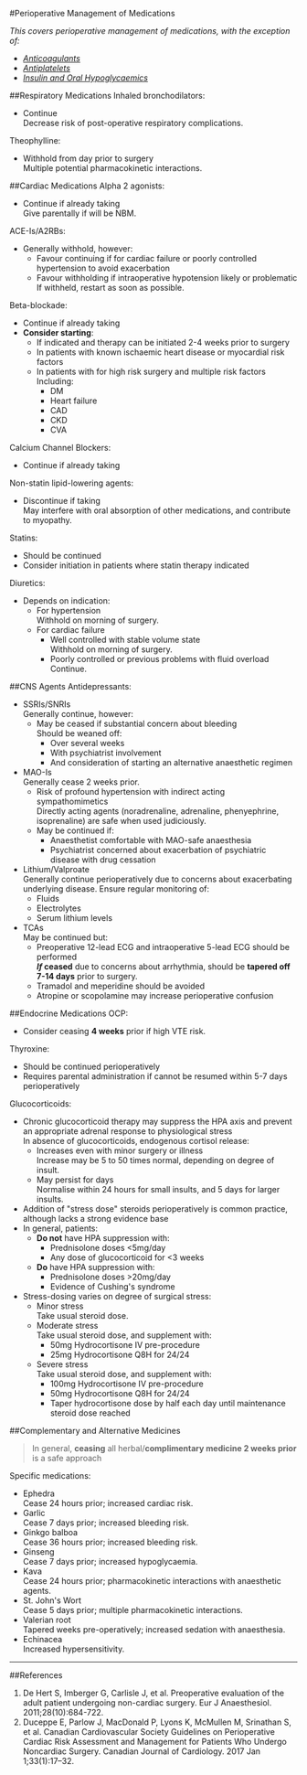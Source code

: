 #Perioperative Management of Medications

*This covers perioperative management of medications, with the exception of:*
* *[Anticoagulants](/anaesthesia/periop/periop-anticoag.md)*
* *[Antiplatelets](/anaesthesia/periop/periop-antiplatelet.md)*
* *[Insulin and Oral Hypoglycaemics](/disease/endo/dm.md#anaes)*




##Respiratory Medications
Inhaled bronchodilators:
* Continue  
Decrease risk of post-operative respiratory complications.


Theophylline:
* Withhold from day prior to surgery  
Multiple potential pharmacokinetic interactions.


##Cardiac Medications
Alpha 2 agonists:
* Continue if already taking  
Give parentally if will be NBM.


ACE-Is/A2RBs:
* Generally withhold, however:
	* Favour continuing if for cardiac failure or poorly controlled hypertension to avoid exacerbation
	* Favour withholding if intraoperative hypotension likely or problematic  
	If withheld, restart as soon as possible.

Beta-blockade:  
* Continue if already taking
* **Consider starting**:
	* If indicated and therapy can be initiated 2-4 weeks prior to surgery
	* In patients with known ischaemic heart disease or myocardial risk factors
	* In patients with for high risk surgery and multiple risk factors  
	Including:
		* DM
		* Heart failure
		* CAD
		* CKD
		* CVA


Calcium Channel Blockers:
* Continue if already taking


Non-statin lipid-lowering agents:
* Discontinue if taking  
May interfere with oral absorption of other medications, and contribute to myopathy.


Statins:
* Should be continued
* Consider initiation in patients where statin therapy indicated

Diuretics:
* Depends on indication:
	* For hypertension  
	Withhold on morning of surgery.
	* For cardiac failure
		* Well controlled with stable volume state  
		Withhold on morning of surgery.
		* Poorly controlled or previous problems with fluid overload  
		Continue.



##CNS Agents
Antidepressants:
* SSRIs/SNRIs  
Generally continue, however:
	* May be ceased if substantial concern about bleeding  
	Should be weaned off:
		* Over several weeks
		* With psychiatrist involvement
		* And consideration of starting an alternative anaesthetic regimen
* MAO-Is  
Generally cease 2 weeks prior.
	* Risk of profound hypertension with indirect acting sympathomimetics  
	Directly acting agents (noradrenaline, adrenaline, phenyephrine, isoprenaline) are safe when used judiciously.
	* May be continued if:
		* Anaesthetist comfortable with MAO-safe anaesthesia
		* Psychiatrist concerned about exacerbation of psychiatric disease with drug cessation
* Lithium/Valproate  
Generally continue perioperatively due to concerns about exacerbating underlying disease. Ensure regular monitoring of:
	* Fluids
	* Electrolytes
	* Serum lithium levels
* TCAs  
May be continued but:
	* Preoperative 12-lead ECG and intraoperative 5-lead ECG should be performed  
	***If* ceased** due to concerns about arrhythmia, should be **tapered off 7-14 days** prior to surgery.
	* Tramadol and meperidine should be avoided
	* Atropine or scopolamine may increase perioperative confusion



##Endocrine Medications
OCP: 
* Consider ceasing **4 weeks** prior if high VTE risk.


Thyroxine:
* Should be continued perioperatively
* Requires parental administration if cannot be resumed within 5-7 days perioperatively


Glucocorticoids:
* Chronic glucocorticoid therapy may suppress the HPA axis and prevent an appropriate adrenal response to physiological stress  
In absence of glucocorticoids, endogenous cortisol release:
	* Increases even with minor surgery or illness  
	Increase may be 5 to 50 times normal, depending on degree of insult.
	* May persist for days  
	Normalise within 24 hours for small insults, and 5 days for larger insults.
* Addition of "stress dose" steroids perioperatively is common practice, although lacks a strong evidence base
* In general, patients:
	* **Do not** have HPA suppression with:
		* Prednisolone doses <5mg/day
		* Any dose of glucocorticoid for <3 weeks
	* **Do** have HPA suppression with:
		* Prednisolone doses >20mg/day
		* Evidence of Cushing's syndrome
* Stress-dosing varies on degree of surgical stress:
	* Minor stress  
	Take usual steroid dose.
	* Moderate stress  
	Take usual steroid dose, and supplement with:
		* 50mg Hydrocortisone IV pre-procedure
		* 25mg Hydrocortisone Q8H for 24/24
	 * Severe stress  
	 Take usual steroid dose, and supplement with:
	 	* 100mg Hydrocortisone IV pre-procedure
	 	* 50mg Hydrocortisone Q8H for 24/24
	 	* Taper hydrocortisone dose by half each day until maintenance steroid dose reached


##Complementary and Alternative Medicines
>In general, **ceasing** all herbal/**complimentary medicine 2 weeks prior** is a safe approach

Specific medications:
* Ephedra  
Cease 24 hours prior; increased cardiac risk.
* Garlic  
Cease 7 days prior; increased bleeding risk.
* Ginkgo balboa  
Cease 36 hours prior; increased bleeding risk.
* Ginseng  
Cease 7 days prior; increased hypoglycaemia.
* Kava  
Cease 24 hours prior; pharmacokinetic interactions with anaesthetic agents.
* St. John's Wort  
Cease 5 days prior; multiple pharmacokinetic interactions.
* Valerian root  
Tapered weeks pre-operatively; increased sedation with anaesthesia.
* Echinacea  
Increased hypersensitivity.



---

##References
1. De Hert S, Imberger G, Carlisle J, et al. Preoperative evaluation of the adult patient undergoing non-cardiac surgery. Eur J Anaesthesiol. 2011;28(10):684-722.
2. Duceppe E, Parlow J, MacDonald P, Lyons K, McMullen M, Srinathan S, et al. Canadian Cardiovascular Society Guidelines on Perioperative Cardiac Risk Assessment and Management for Patients Who Undergo Noncardiac Surgery. Canadian Journal of Cardiology. 2017 Jan 1;33(1):17–32. 
